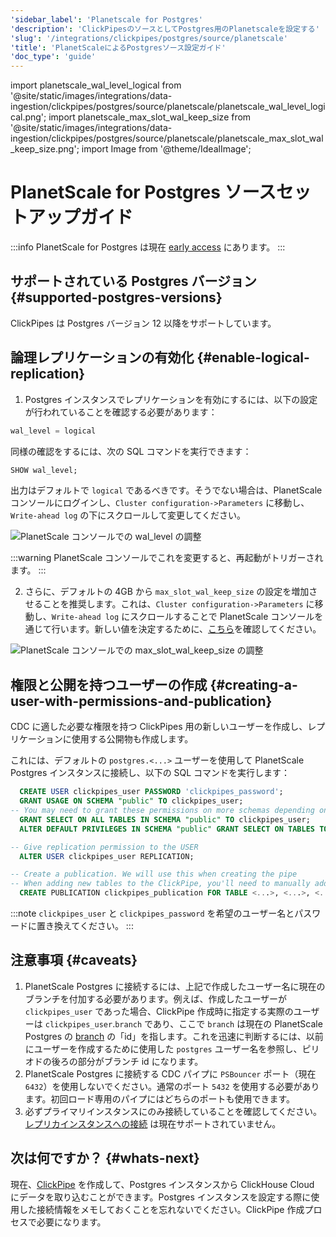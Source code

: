 ```yaml
---
'sidebar_label': 'Planetscale for Postgres'
'description': 'ClickPipesのソースとしてPostgres用のPlanetscaleを設定する'
'slug': '/integrations/clickpipes/postgres/source/planetscale'
'title': 'PlanetScaleによるPostgresソース設定ガイド'
'doc_type': 'guide'
---
```


import planetscale_wal_level_logical from '@site/static/images/integrations/data-ingestion/clickpipes/postgres/source/planetscale/planetscale_wal_level_logical.png';
import planetscale_max_slot_wal_keep_size from '@site/static/images/integrations/data-ingestion/clickpipes/postgres/source/planetscale/planetscale_max_slot_wal_keep_size.png';
import Image from '@theme/IdealImage';


# PlanetScale for Postgres ソースセットアップガイド

:::info
PlanetScale for Postgres は現在 [early access](https://planetscale.com/postgres) にあります。
:::

## サポートされている Postgres バージョン {#supported-postgres-versions}

ClickPipes は Postgres バージョン 12 以降をサポートしています。

## 論理レプリケーションの有効化 {#enable-logical-replication}

1. Postgres インスタンスでレプリケーションを有効にするには、以下の設定が行われていることを確認する必要があります：

```sql
wal_level = logical
```
   同様の確認をするには、次の SQL コマンドを実行できます：
```sql
SHOW wal_level;
```

   出力はデフォルトで `logical` であるべきです。そうでない場合は、PlanetScale コンソールにログインし、`Cluster configuration->Parameters` に移動し、`Write-ahead log` の下にスクロールして変更してください。

<Image img={planetscale_wal_level_logical} alt="PlanetScale コンソールでの wal_level の調整" size="md" border/>

:::warning
PlanetScale コンソールでこれを変更すると、再起動がトリガーされます。
:::

2. さらに、デフォルトの 4GB から `max_slot_wal_keep_size` の設定を増加させることを推奨します。これは、`Cluster configuration->Parameters` に移動し、`Write-ahead log` にスクロールすることで PlanetScale コンソールを通じて行います。新しい値を決定するために、[こちら](../faq#recommended-max_slot_wal_keep_size-settings)を確認してください。

<Image img={planetscale_max_slot_wal_keep_size} alt="PlanetScale コンソールでの max_slot_wal_keep_size の調整" size="md" border/>

## 権限と公開を持つユーザーの作成 {#creating-a-user-with-permissions-and-publication}

CDC に適した必要な権限を持つ ClickPipes 用の新しいユーザーを作成し、レプリケーションに使用する公開物も作成します。

これには、デフォルトの `postgres.<...>` ユーザーを使用して PlanetScale Postgres インスタンスに接続し、以下の SQL コマンドを実行します：
```sql
  CREATE USER clickpipes_user PASSWORD 'clickpipes_password';
  GRANT USAGE ON SCHEMA "public" TO clickpipes_user;
-- You may need to grant these permissions on more schemas depending on the tables you're moving
  GRANT SELECT ON ALL TABLES IN SCHEMA "public" TO clickpipes_user;
  ALTER DEFAULT PRIVILEGES IN SCHEMA "public" GRANT SELECT ON TABLES TO clickpipes_user;

-- Give replication permission to the USER
  ALTER USER clickpipes_user REPLICATION;

-- Create a publication. We will use this when creating the pipe
-- When adding new tables to the ClickPipe, you'll need to manually add them to the publication as well. 
  CREATE PUBLICATION clickpipes_publication FOR TABLE <...>, <...>, <...>;
```
:::note
`clickpipes_user` と `clickpipes_password` を希望のユーザー名とパスワードに置き換えてください。
:::

## 注意事項 {#caveats}
1. PlanetScale Postgres に接続するには、上記で作成したユーザー名に現在のブランチを付加する必要があります。例えば、作成したユーザーが `clickpipes_user` であった場合、ClickPipe 作成時に指定する実際のユーザーは `clickpipes_user`.`branch` であり、ここで `branch` は現在の PlanetScale Postgres の [branch](https://planetscale.com/docs/postgres/branching) の「id」を指します。これを迅速に判断するには、以前にユーザーを作成するために使用した `postgres` ユーザー名を参照し、ピリオドの後ろの部分がブランチ id になります。
2. PlanetScale Postgres に接続する CDC パイプに `PSBouncer` ポート（現在 `6432`）を使用しないでください。通常のポート `5432` を使用する必要があります。初回ロード専用のパイプにはどちらのポートも使用できます。
3. 必ずプライマリインスタンスにのみ接続していることを確認してください。[レプリカインスタンスへの接続](https://planetscale.com/docs/postgres/scaling/replicas#how-to-query-postgres-replicas) は現在サポートされていません。

## 次は何ですか？ {#whats-next}

現在、[ClickPipe](../index.md) を作成して、Postgres インスタンスから ClickHouse Cloud にデータを取り込むことができます。Postgres インスタンスを設定する際に使用した接続情報をメモしておくことを忘れないでください。ClickPipe 作成プロセスで必要になります。
